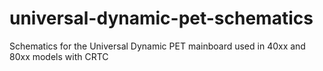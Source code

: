 # universal-dynamic-pet-schematics
Schematics for the Universal Dynamic PET mainboard used in 40xx and 80xx models with CRTC
